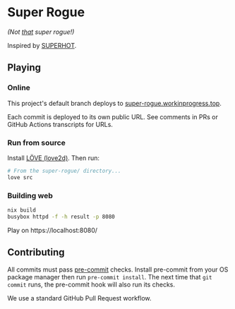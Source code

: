 # Super Rogue

*(Not [that][original-super-rogue] super rogue!)*

Inspired by [SUPERHOT][superhot].

[superhot]: https://superhotgame.com/
[original-super-rogue]: https://www.roguebasin.com/index.php/Super-Rogue

## Playing

### Online

This project's default branch deploys to
[super-rogue.workinprogress.top](https://super-rogue.workinprogress.top/).

Each commit is deployed to its own public URL.  See comments in PRs or GitHub
Actions transcripts for URLs.

### Run from source

Install [LÖVE (love2d)][love2d].  Then run:

```bash
# From the super-rogue/ directory...
love src
```

[love2d]: https://love2d.org/

### Building web

```bash
nix build
busybox httpd -f -h result -p 8080
```

Play on https://localhost:8080/

## Contributing

All commits must pass [pre-commit][pre-commit] checks.  Install pre-commit from
your OS package manager then run `pre-commit install`.  The next time that `git
commit` runs, the pre-commit hook will also run its checks.

We use a standard GitHub Pull Request workflow.

[pre-commit]: https://pre-commit.com/
